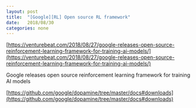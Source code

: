 ```yaml
---
layout: post
title:  "[Google][RL] Open source RL framework"
date:   2018/08/30
categories: none
---
```






[https://venturebeat.com/2018/08/27/google-releases-open-source-reinforcement-learning-framework-for-training-ai-models/](https://venturebeat.com/2018/08/27/google-releases-open-source-reinforcement-learning-framework-for-training-ai-models/)



Google releases open source reinforcement learning framework for training AI models



[https://github.com/google/dopamine/tree/master/docs#downloads](https://github.com/google/dopamine/tree/master/docs#downloads)



 

